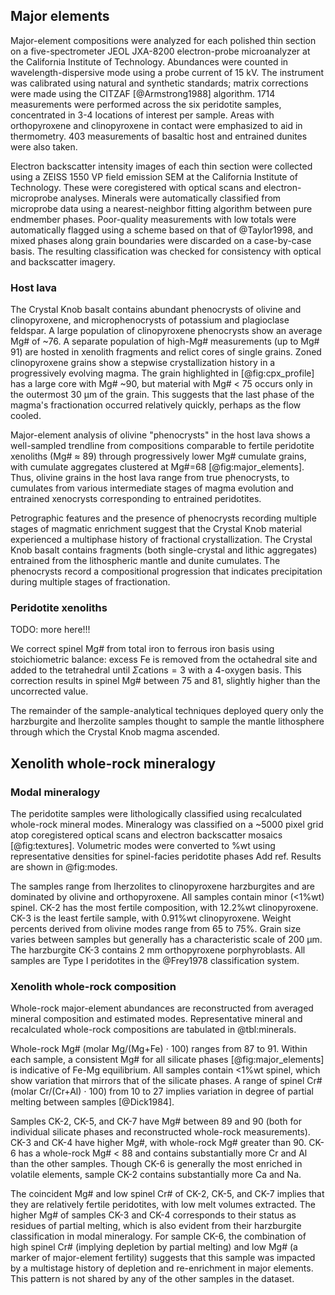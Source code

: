 ## Major elements

Major-element compositions were
analyzed for each polished thin section on a five-spectrometer JEOL JXA-8200
electron-probe microanalyzer at the California Institute of Technology.
Abundances were counted in wavelength-dispersive mode using a probe
current of 15 kV. The instrument was calibrated using natural and
synthetic standards; matrix corrections were made using the CITZAF
[@Armstrong1988] algorithm. 1714 measurements were performed across the
six peridotite samples, concentrated in 3-4 locations of interest per
sample. Areas with orthopyroxene and clinopyroxene in contact were emphasized to
aid in thermometry. 403 measurements of basaltic host and entrained dunites were also taken.

Electron backscatter intensity
images of each thin section were collected using a ZEISS 1550 VP field
emission SEM at the California Institute of Technology. These were
coregistered with optical scans and electron-microprobe analyses. <!--
TODO: should include these in supplementary material -->
Minerals were automatically classified from microprobe data
using a nearest-neighbor fitting algorithm between pure endmember
phases. Poor-quality measurements with low totals were automatically
flagged using a scheme based on that of @Taylor1998, and mixed phases
along grain boundaries were discarded on a case-by-case basis.
The resulting classification was checked for consistency with optical
and backscatter imagery.

<!--[[minerals]]-->
<!--[[lava_minerals]]--
<!--[[major_elements]]-->

### Host lava

The Crystal Knob basalt contains abundant phenocrysts of olivine and clinopyroxene,
and microphenocrysts of potassium and plagioclase feldspar.
A large population of clinopyroxene phenocrysts show an average Mg# of ~76.
A separate population of high-Mg# measurements (up to Mg# 91) are hosted
in xenolith fragments and relict cores of single grains.
Zoned clinopyroxene grains show a stepwise crystallization
history in a progressively evolving magma. The grain highlighted in
[@fig:cpx_profile] has a large core with Mg# ~90, but material with Mg# < 75
occurs only in the outermost 30 µm of the grain. This suggests that the
last phase of the magma's fractionation occurred relatively quickly,
perhaps as the flow cooled.

Major-element analysis of olivine "phenocrysts" in the
host lava shows a well-sampled trendline from compositions comparable to fertile
peridotite xenoliths (Mg# $\approx$ 89) through
progressively lower Mg# cumulate grains,
with cumulate aggregates clustered at Mg#=68 [@fig:major_elements].
Thus, olivine grains in the host lava range from true phenocrysts,
to cumulates from various intermediate stages of magma evolution
and entrained xenocrysts corresponding to entrained peridotites.

Petrographic features and the presence of phenocrysts recording multiple stages
of magmatic enrichment suggest that the Crystal
Knob material experienced a multiphase history of fractional crystallization.
The Crystal Knob basalt contains fragments (both single-crystal
and lithic aggregates) entrained from the lithospheric mantle and dunite cumulates.
The phenocrysts record a compositional progression that indicates precipitation during
multiple stages of fractionation.

### Peridotite xenoliths

<!-- Sample CK-4 is the most depleted, with a distinct signature of melt
extraction -->
<comment>TODO: more here!!!</comment>

We correct spinel Mg\# from total iron to ferrous iron basis using stoichiometric
balance: excess Fe is removed from the octahedral site and added to the tetrahedral
until $\Sigma \textrm{cations} = 3$ with a 4-oxygen basis. This correction results
in spinel Mg\# between 75 and 81, slightly higher than the uncorrected value.

The remainder of the sample-analytical techniques deployed query only
the harzburgite and lherzolite samples thought to sample the mantle
lithosphere through which the Crystal Knob magma ascended.

## Xenolith whole-rock mineralogy

### Modal mineralogy
<!--[[modes]]-->

The peridotite samples were lithologically classified using
recalculated whole-rock mineral modes.
Mineralogy was classified on a ~5000 pixel grid atop
coregistered optical scans and electron
backscatter mosaics [@fig:textures]. Volumetric modes were converted
to %wt using representative densities for spinel-facies
peridotite phases <fixme>Add ref</fixme>. Results are shown in @fig:modes.

The samples range from lherzolites to clinopyroxene
harzburgites and are dominated by olivine and orthopyroxene. All samples
contain minor (<1%wt) spinel. CK-2 has the most fertile
composition, with 12.2%wt clinopyroxene. CK-3 is the least
fertile sample, with 0.91%wt clinopyroxene. Weight percents derived from
olivine modes range from 65 to 75%. Grain size varies between samples but
generally has a characteristic scale of 200 µm. The
harzburgite CK-3 contains 2 mm orthopyroxene
porphyroblasts. All samples are Type I peridotites in the @Frey1978
classification system.

### Xenolith whole-rock composition

Whole-rock major-element abundances are
reconstructed from averaged mineral composition and estimated modes.
Representative mineral and recalculated whole-rock compositions are
tabulated in @tbl:minerals.

Whole-rock Mg\# (molar Mg/(Mg+Fe) $\cdot$ 100) ranges from 87 to 91. Within each
sample, a consistent Mg\# for all silicate phases [@fig:major_elements] is indicative of Fe-Mg
equilibrium. All samples contain <1%wt spinel, which show
variation that mirrors that of the silicate phases. A range of
spinel Cr\# (molar Cr/(Cr+Al) $\cdot{}$ 100) from 10 to 27
implies variation in degree of partial melting between samples
[@Dick1984].

Samples CK-2, CK-5, and CK-7 have Mg# between 89 and 90 (both for individual
silicate phases and reconstructed whole-rock measurements). CK-3 and
CK-4 have higher Mg#, with whole-rock Mg# greater than 90. CK-6 has a
whole-rock Mg# < 88 and contains substantially
more Cr and Al than the other samples. Though CK-6 is generally the most
enriched in volatile elements, sample CK-2 contains
substantially more Ca and Na.

The coincident Mg# and low spinel Cr# of CK-2, CK-5, and CK-7 implies that they are
relatively fertile peridotites, with low melt volumes extracted.
The higher Mg# of samples CK-3 and CK-4 corresponds to their status as
residues of partial melting, which is also evident from their harzburgite
classification in modal mineralogy. For sample CK-6, the combination of high spinel Cr#
(implying depletion by partial melting) and low Mg# (a marker of
major-element fertility) suggests that this sample was impacted by a
multistage history of depletion and re-enrichment in major elements.
This pattern is not shared by any of the other samples in the dataset.



<!--[[whole_rock_major]]-->

<!--[[spinel_cr]]-->

<!--[[cpx_profile]]-->


<!--[[cpx_literature_comparison]]-->

<!--[[trace_elements]]-->
<!--[[spinel_correction]]-->

